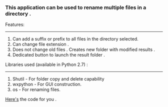 ### This application can be used to rename multiple files in a directory .

Features:
***
1. Can add a suffix or prefix to all files in the directory selected. 
2. Can change file extension .
3. Does not change old files . Creates new folder with modified results .
4. Dedicated button to launch the result folder . 

Libraries used (available in Python 2.7) :
***

1. Shutil - For folder copy and delete capability
2. wxpython - For GUI construction.
3. os - For renaming files. 

[Here's](https://github.com/arindam31/Multi-File-Renamer) the code for you . 